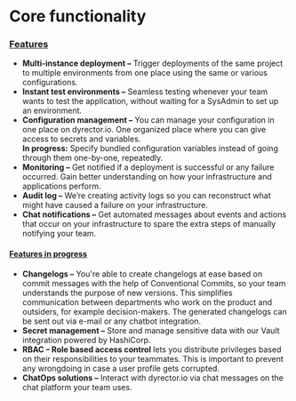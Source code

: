 # Core functionality

### [Features](broken-reference)

* **Multi-instance deployment –** Trigger deployments of the same project to multiple environments from one place using the same or various configurations.
* **Instant test environments –** Seamless testing whenever your team wants to test the application, without waiting for a SysAdmin to set up an environment.
* **Configuration management –** You can manage your configuration in one place on dyrector.io. One organized place where you can give access to secrets and variables.\
  **In progress:** Specify bundled configuration variables instead of going through them one-by-one, repeatedly.
* **Monitoring –** Get notified if a deployment is successful or any failure occurred. Gain better understanding on how your infrastructure and applications perform.
* **Audit log –** We’re creating activity logs so you can reconstruct what might have caused a failure on your infrastructure.
* **Chat notifications –** Get automated messages about events and actions that occur on your infrastructure to spare the extra steps of manually notifying your team.

#### [Features in progress](../docs/learn-more/roadmap/features-in-progress.md)

* **Changelogs –** You're able to create changelogs at ease based on commit messages with the help of Conventional Commits, so your team understands the purpose of new versions. This simplifies communication between departments who work on the product and outsiders, for example decision-makers. The generated changelogs can be sent out via e-mail or any chatbot integration.
* **Secret management –** Store and manage sensitive data with our Vault integration powered by HashiCorp.
* **RBAC – Role based access control** lets you distribute privileges based on their responsibilities to your teammates. This is important to prevent any wrongdoing in case a user profile gets corrupted.
* **ChatOps solutions –** Interact with dyrector.io via chat messages on the chat platform your team uses.
